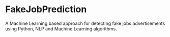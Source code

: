 # FakeJobPrediction
A Machine Learning based approach for detecting fake jobs advertisements using Python, NLP and Machine Learning algorithms.
